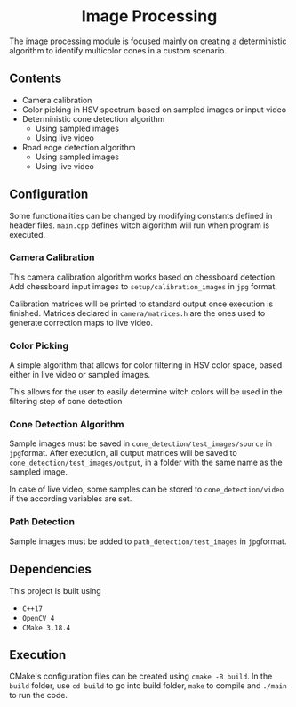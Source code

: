 <h1 align="center">Image Processing</h1>

The image processing module is focused mainly on creating a deterministic algorithm to identify
multicolor cones in a custom scenario.

## Contents

- Camera calibration
- Color picking in HSV spectrum based on sampled images or input video
- Deterministic cone detection algorithm
    - Using sampled images
    - Using live video
- Road edge detection algorithm
    - Using sampled images
    - Using live video

## Configuration

Some functionalities can be changed by modifying constants defined in header files. `main.cpp`
defines witch algorithm will run when program is executed.

### Camera Calibration

This camera calibration algorithm works based on chessboard detection. Add chessboard input
images to `setup/calibration_images` in `jpg` format.

Calibration matrices will be printed to standard output once execution is finished. Matrices
declared in `camera/matrices.h` are the ones used to generate correction maps to live video.

### Color Picking

A simple algorithm that allows for color filtering in HSV color space, based either in live
video or sampled images.

This allows for the user to easily determine witch colors will be used in the filtering
step of cone detection

### Cone Detection Algorithm

Sample images must be saved in `cone_detection/test_images/source` in `jpg`format. After execution,
all output matrices will be saved to `cone_detection/test_images/output`, in a folder
with the same name as the sampled image.

In case of live video, some samples can be stored to `cone_detection/video` if the according
variables are set.

### Path Detection

Sample images must be added to `path_detection/test_images` in `jpg`format.

## Dependencies

This project is built using
- `C++17`
- `OpenCV 4`
- `CMake 3.18.4`

## Execution

CMake's configuration files can be created using `cmake -B build`. In the `build` folder,
use `cd build` to go into build folder, `make` to compile and `./main` to run the code.
